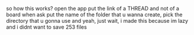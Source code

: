so
how this works?
open the app
put the link of a THREAD and not of a board when ask
put the name of the folder that u wanna create, pick the directory that u gonna use
and yeah, just wait,
i made this because im lazy and i didnt want to save 253 files
